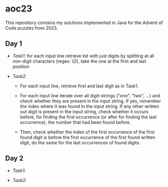 # aoc23

This repository contains my solutions implemented in Java for the Advent of Code puzzles from 2023.

## Day 1

- *Task1*: for each input line retrieve list with just digits by splitting at all non-digit characters (regex: \D), take the one at the first and last position


- *Task2*: 
    - For each input line, retrieve first and last digit as in Task1. 
    
    - For each input line iterate over all digit-strings ("one", "two", ...) and check whether they are present in the input string. If yes, remember the index where it was found in the input string. If any other written out digit is present in the input string, check whether it occurs before, for finding the first occurrence  (or after for finding the last occurrence), the number that had been found before.
    
    - Then, check whether the index of the first occurrence of the first found digit is before the first occurrence of the first found written digit, do the same for the last occurrences of found digits.

    
## Day 2

- *Task1*: 

- *Task2*: